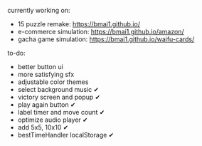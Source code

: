 currently working on: 
- 15 puzzle remake: https://bmai1.github.io/
- e-commerce simulation: https://bmai1.github.io/amazon/
- gacha game simulation: https://bmai1.github.io/waifu-cards/

to-do:
- better button ui
- more satisfying sfx
- adjustable color themes
- select background music ✔
- victory screen and popup ✔
- play again button ✔
- label timer and move count ✔
- optimize audio player ✔
- add 5x5, 10x10 ✔
- bestTimeHandler localStorage ✔

